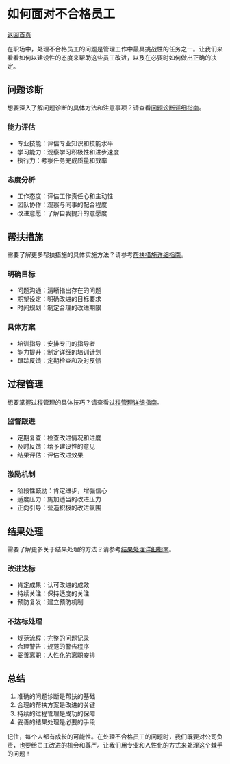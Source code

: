 # 如何面对不合格员工

[返回首页](../README.md)

在职场中，处理不合格员工的问题是管理工作中最具挑战性的任务之一。让我们来看看如何以建设性的态度来帮助这些员工改进，以及在必要时如何做出正确的决定。

## 问题诊断

想要深入了解问题诊断的具体方法和注意事项？请查看[问题诊断详细指南](./problem-diagnosis.md)。

### 能力评估
- 专业技能：评估专业知识和技能水平
- 学习能力：观察学习积极性和进步速度
- 执行力：考察任务完成质量和效率

### 态度分析
- 工作态度：评估工作责任心和主动性
- 团队协作：观察与同事的配合程度
- 改进意愿：了解自我提升的意愿度

## 帮扶措施

需要了解更多帮扶措施的具体实施方法？请参考[帮扶措施详细指南](./help-measures.md)。

### 明确目标
- 问题沟通：清晰指出存在的问题
- 期望设定：明确改进的目标要求
- 时间规划：制定合理的改进期限

### 具体方案
- 培训指导：安排专门的指导者
- 能力提升：制定详细的培训计划
- 跟踪反馈：定期检查和及时反馈

## 过程管理

想要掌握过程管理的具体技巧？请查看[过程管理详细指南](./process-management.md)。

### 监督跟进
- 定期复查：检查改进情况和进度
- 及时反馈：给予建设性的意见
- 结果评估：评估改进效果

### 激励机制
- 阶段性鼓励：肯定进步，增强信心
- 适度压力：施加适当的改进压力
- 正向引导：营造积极的改进氛围

## 结果处理

需要了解更多关于结果处理的方法？请参考[结果处理详细指南](./result-handling.md)。

### 改进达标
- 肯定成果：认可改进的成效
- 持续关注：保持适度的关注
- 预防复发：建立预防机制

### 不达标处理
- 规范流程：完整的问题记录
- 合理警告：规范的警告程序
- 妥善离职：人性化的离职安排

## 总结

1. 准确的问题诊断是帮扶的基础
2. 合理的帮扶方案是改进的关键
3. 持续的过程管理是成功的保障
4. 妥善的结果处理是必要的手段

记住，每个人都有成长的可能性。在处理不合格员工的问题时，我们既要对公司负责，也要给员工改进的机会和尊严。让我们用专业和人性化的方式来处理这个棘手的问题！